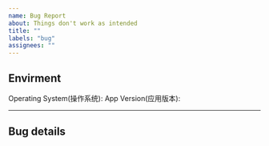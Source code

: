 ```yaml
---
name: Bug Report
about: Things don't work as intended
title: ""
labels: "bug"
assignees: ""
---
```


<!--
  Note: making sure you've already done the following things.
  - I've already installed the latest version of Koodo Reader
  - There are no similar issues on the issue list
  - I've already read the help document: https://www.notion.so/troyeguo/01aaa516687c418499f713d34793b9ad?v=54d51fe1688a4f8ab5784b17e4df3308

  请确认你已经做了下面这些事情。
  - 我已经安装了最新版的 Koodo Reader
  - 我已经搜索了已有的 Issues列表
  - 我已经阅读了 Koodo Reader 的帮助文档：https://www.notion.so/troyeguo/e9c4e5755d564b0db6340eeba6d9ece9?v=7c8fcbed9adf4592ada95cfd593868c9
-->

## Envirment

Operating System(操作系统):
App Version(应用版本):

---

## Bug details

<!--
  What currently happen? To help developers better navigate this problem, please attach some screenshots or files.
  Steps to reproduce the behavior:
  1. Go to '...'
  2. Click on '....'
  3. Scroll down to '....'
  4. See error
  描述 bug 细节，确认出现此问题的复现步骤，例如点击了哪里，发生了什么情况？
  你可以粘贴截图或附件。
-->
